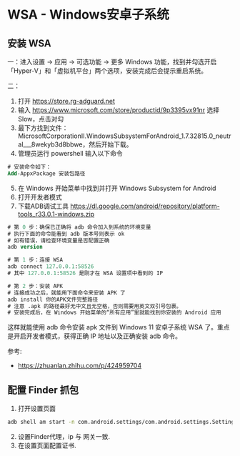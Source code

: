 # WSA - Windows安卓子系统

## 安装 WSA

一：进入设置 → 应用 → 可选功能 → 更多 Windows 功能，找到并勾选开启「Hyper-V」和「虚拟机平台」两个选项，安装完成后会提示重启系统。

二：
1. 打开 https://store.rg-adguard.net 
2. 输入 https://www.microsoft.com/store/productid/9p3395vx91nr 选择 Slow，点击对勾
3. 最下方找到文件：MicrosoftCorporationII.WindowsSubsystemForAndroid_1.7.32815.0_neutral___8wekyb3d8bbwe，然后开始下载。
4. 管理员运行 powershell 输入以下命令

```ps
# 安装命令如下：
Add-AppxPackage 安装包路径
```

5. 在 Windows 开始菜单中找到并打开 Windows Subsystem for Android
6. 打开开发者模式
7. 下载ADB调试工具 https://dl.google.com/android/repository/platform-tools_r33.0.1-windows.zip

``` ps
# 第 0 步：确保已正确将 adb 命令加入到系统的环境变量
# 执行下面的命令能看到 adb 版本号则表示 ok
# 如有错误，请检查环境变量是否配置正确
adb version

# 第 1 步：连接 WSA
adb connect 127.0.0.1:58526
# 其中 127.0.0.1:58526 是刚才在 WSA 设置项中看到的 IP

# 第 2 步：安装 APK
# 连接成功之后，就能用下面命令来安装 APK 了
adb install 你的APK文件完整路径
# 注意 .apk 的路径最好无中文且无空格，否则需要用英文双引号包裹。
# 安装完成后，在 Windows 开始菜单的“所有应用”里就能找到你安装的 Android 应用
```

这样就能使用 adb 命令安装 apk 文件到 Windows 11 安卓子系统 WSA 了。重点是开启开发者模式，获得正确 IP 地址以及正确安装 adb 命令。


参考:
* https://zhuanlan.zhihu.com/p/424959704

## 配置 Finder 抓包

1. 打开设置页面
```sh
adb shell am start -n com.android.settings/com.android.settings.Settings
```
2. 设置Finder代理，ip 与 网关一致.
3. 在设置页面配置证书.
